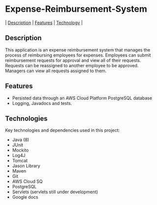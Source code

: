 # Expense-Reimbursement-System


| [Description](#description) | [Features](#features) | [Technology](#technology) |  

## Description


This application is an expense reimbursement system that manages the process of reimbursing employees for expenses. Employees can submit reimbursement requests for approval and view all of their requests. Requests can be reassigned to another employee to be approved. Managers can view all requests assigned to them. 

## Features

- Persisted data through an AWS Cloud Platform PostgreSQL database
- Logging, Javadocs and tests.

## Technologies

Key technologies and dependencies used in this project:

- Java (8)
- JUnit
- Mockito
- Log4J
- Tomcat 
- Jason Library
- Maven
- Git
- AWS Cloud SQ
- PostgreSQL
- Servlets (servlets still under development)
- Google docs
